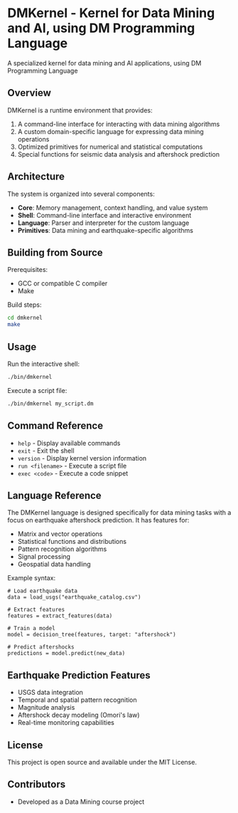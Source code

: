 # DMKernel - Kernel for Data Mining and AI, using DM Programming Language 

A specialized kernel for data mining and AI applications, using DM Programming Language

## Overview

DMKernel is a runtime environment that provides:

1. A command-line interface for interacting with data mining algorithms
2. A custom domain-specific language for expressing data mining operations
3. Optimized primitives for numerical and statistical computations
4. Special functions for seismic data analysis and aftershock prediction

## Architecture

The system is organized into several components:

- **Core**: Memory management, context handling, and value system
- **Shell**: Command-line interface and interactive environment
- **Language**: Parser and interpreter for the custom language
- **Primitives**: Data mining and earthquake-specific algorithms

## Building from Source

Prerequisites:
- GCC or compatible C compiler
- Make

Build steps:

```bash
cd dmkernel
make
```

## Usage

Run the interactive shell:

```bash
./bin/dmkernel
```

Execute a script file:

```bash
./bin/dmkernel my_script.dm
```

## Command Reference

- `help` - Display available commands
- `exit` - Exit the shell
- `version` - Display kernel version information
- `run <filename>` - Execute a script file
- `exec <code>` - Execute a code snippet

## Language Reference

The DMKernel language is designed specifically for data mining tasks with a focus on earthquake aftershock prediction. It has features for:

- Matrix and vector operations
- Statistical functions and distributions
- Pattern recognition algorithms
- Signal processing
- Geospatial data handling

Example syntax:

```
# Load earthquake data
data = load_usgs("earthquake_catalog.csv")

# Extract features
features = extract_features(data)

# Train a model
model = decision_tree(features, target: "aftershock")

# Predict aftershocks
predictions = model.predict(new_data)
```

## Earthquake Prediction Features

- USGS data integration
- Temporal and spatial pattern recognition
- Magnitude analysis
- Aftershock decay modeling (Omori's law)
- Real-time monitoring capabilities

## License

This project is open source and available under the MIT License.

## Contributors

- Developed as a Data Mining course project 
